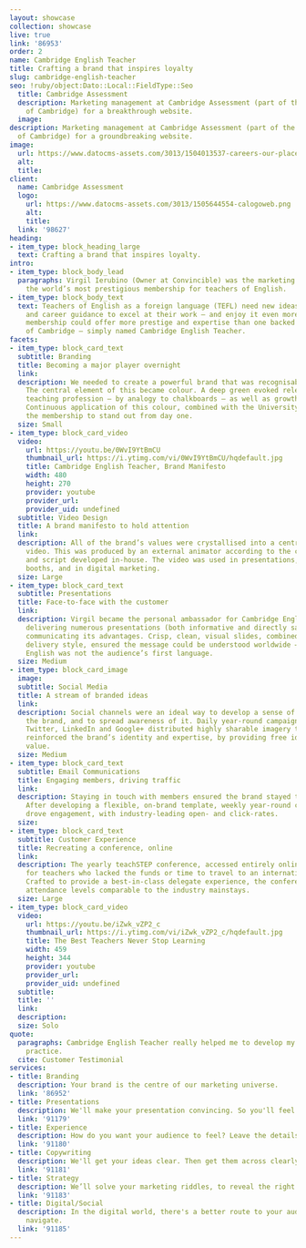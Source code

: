 ```yaml
---
layout: showcase
collection: showcase
live: true
link: '86953'
order: 2
name: Cambridge English Teacher
title: Crafting a brand that inspires loyalty
slug: cambridge-english-teacher
seo: !ruby/object:Dato::Local::FieldType::Seo
  title: Cambridge Assessment
  description: Marketing management at Cambridge Assessment (part of the University
    of Cambridge) for a breakthrough website.
  image: 
description: Marketing management at Cambridge Assessment (part of the University
  of Cambridge) for a groundbreaking website.
image:
  url: https://www.datocms-assets.com/3013/1504013537-careers-our-places-page-1.jpg
  alt: 
  title: 
client:
  name: Cambridge Assessment
  logo:
    url: https://www.datocms-assets.com/3013/1505644554-calogoweb.png
    alt: 
    title: 
  link: '98627'
heading:
- item_type: block_heading_large
  text: Crafting a brand that inspires loyalty.
intro:
- item_type: block_body_lead
  paragraphs: Virgil Ierubino (Owner at Convincible) was the marketing brain behind
    the world’s most prestigious membership for teachers of English.
- item_type: block_body_text
  text: Teachers of English as a foreign language (TEFL) need new ideas, peer support
    and career guidance to excel at their work – and enjoy it even more. No professional
    membership could offer more prestige and expertise than one backed by the University
    of Cambridge – simply named Cambridge English Teacher.
facets:
- item_type: block_card_text
  subtitle: Branding
  title: Becoming a major player overnight
  link: 
  description: We needed to create a powerful brand that was recognisable and authoritative.
    The central element of this became colour. A deep green evoked relevance to the
    teaching profession – by analogy to chalkboards – as well as growth and new ideas.
    Continuous application of this colour, combined with the University link, allowed
    the membership to stand out from day one.
  size: Small
- item_type: block_card_video
  video:
    url: https://youtu.be/0WvI9YtBmCU
    thumbnail_url: https://i.ytimg.com/vi/0WvI9YtBmCU/hqdefault.jpg
    title: Cambridge English Teacher, Brand Manifesto
    width: 480
    height: 270
    provider: youtube
    provider_url: 
    provider_uid: undefined
  subtitle: Video Design
  title: A brand manifesto to hold attention
  link: 
  description: All of the brand’s values were crystallised into a central marketing
    video. This was produced by an external animator according to the concept, storyboarding
    and script developed in-house. The video was used in presentations, on exhibition
    booths, and in digital marketing.
  size: Large
- item_type: block_card_text
  subtitle: Presentations
  title: Face-to-face with the customer
  link: 
  description: Virgil became the personal ambassador for Cambridge English Teacher,
    delivering numerous presentations (both informative and directly sales-related)
    communicating its advantages. Crisp, clean, visual slides, combined with a clear
    delivery style, ensured the message could be understood worldwide – even where
    English was not the audience’s first language.
  size: Medium
- item_type: block_card_image
  image: 
  subtitle: Social Media
  title: A stream of branded ideas
  link: 
  description: Social channels were an ideal way to develop a sense of community around
    the brand, and to spread awareness of it. Daily year-round campaigns on Facebook,
    Twitter, LinkedIn and Google+ distributed highly sharable imagery that continually
    reinforced the brand’s identity and expertise, by providing free ideas of genuine
    value.
  size: Medium
- item_type: block_card_text
  subtitle: Email Communications
  title: Engaging members, driving traffic
  link: 
  description: Staying in touch with members ensured the brand stayed top-of-mind.
    After developing a flexible, on-brand template, weekly year-round campaigns continually
    drove engagement, with industry-leading open- and click-rates.
  size: 
- item_type: block_card_text
  subtitle: Customer Experience
  title: Recreating a conference, online
  link: 
  description: The yearly teachSTEP conference, accessed entirely online, was a breakthrough
    for teachers who lacked the funds or time to travel to an international gathering.
    Crafted to provide a best-in-class delegate experience, the conference enjoyed
    attendance levels comparable to the industry mainstays.
  size: Large
- item_type: block_card_video
  video:
    url: https://youtu.be/iZwk_vZP2_c
    thumbnail_url: https://i.ytimg.com/vi/iZwk_vZP2_c/hqdefault.jpg
    title: The Best Teachers Never Stop Learning
    width: 459
    height: 344
    provider: youtube
    provider_url: 
    provider_uid: undefined
  subtitle: 
  title: ''
  link: 
  description: 
  size: Solo
quote:
  paragraphs: Cambridge English Teacher really helped me to develop my professional
    practice.
  cite: Customer Testimonial
services:
- title: Branding
  description: Your brand is the centre of our marketing universe.
  link: '86952'
- title: Presentations
  description: We'll make your presentation convincing. So you'll feel invincible.
  link: '91179'
- title: Experience
  description: How do you want your audience to feel? Leave the details to us.
  link: '91180'
- title: Copywriting
  description: We'll get your ideas clear. Then get them across clearly.
  link: '91181'
- title: Strategy
  description: We’ll solve your marketing riddles, to reveal the right path.
  link: '91183'
- title: Digital/Social
  description: In the digital world, there's a better route to your audience. We'll
    navigate.
  link: '91185'
---
```


